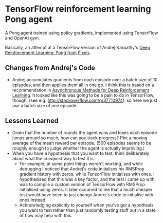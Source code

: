# TensorFlow reinforcement learning Pong agent

A Pong agent trained using policy gradients, implemented using TensorFlow and
OpenAI gym.

Basically, an attempt at a TensorFlow version of Andrej Karpathy's
[Deep Reinforcement Learning: Pong from Pixels](http://karpathy.github.io/2016/05/31/rl/).

## Changes from Andrej's Code

* Andrej accumulates gradients from each episode over a batch size of 10
  episodes, and then applies them all in one go. I think this is based on a
  recommendation in [Asynchronous Methods for Deep Reinforcement
  Learning](https://arxiv.org/pdf/1602.01783.pdf). It looked like this was going
  to be a pain to do in TensorFlow, though, (see e.g.
  <http://stackoverflow.com/q/37710974>), so here we just use a batch size of
  one episode.

## Lessons Learned

* Given that the number of rounds the agent wins and loses each episode jumps
  around so much, how can you track progress? Plot a moving average of the mean
  reward per episode. (500 episodes seems to be roughly enough to judge whether
  the agent is actually improving.)
* When you have a hypothesis that you want to test, think deliberately about
  what the _cheapest_ way to test it is.
  * For example, at some point things weren't working, and while debugging I
    noticed that Andrej's code initialises his RMSProp gradient history with
    zeros, while TensorFlow initialises with ones. I hypothesised that this was
    a key factor, and the test I came up with was to compile a custom version of
    TensorFlow with RMSProp initialised using zeros. It later occurred to me
    that a much cheaper test would have been to just change Andrej's code to
    initialise with ones instead.
  * Acknowledging explicitly to yourself when you've got a hypothesis you want
    to test rather than just randomly testing stuff out in a state of flow may
    help with this.
